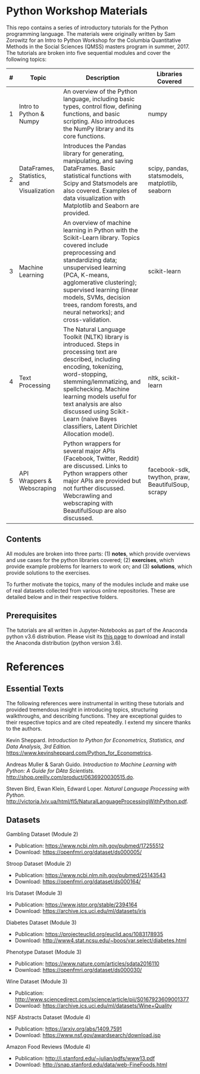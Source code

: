 # Python Workshop Materials
This repo contains a series of introductory tutorials for the Python programming language. The materials were originally written by Sam Zorowitz for an Intro to Python Workshop for the Columbia Quantitative Methods in the Social Sciences (QMSS) masters program in summer, 2017. The tutorials are broken into five sequential modules and cover the following topics:

| # | Topic                                     | Description                                                                                                                                                                                                                                                                                                                                     | Libraries Covered                                   |
|---|-------------------------------------------|-------------------------------------------------------------------------------------------------------------------------------------------------------------------------------------------------------------------------------------------------------------------------------------------------------------------------------------------------|----------------------------------------------------|
| 1 | Intro to Python & Numpy                   | An overview of the Python language, including basic types, control flow, defining functions, and basic scripting. Also introduces the NumPy library and its core functions.                                                                                                                                                                     | numpy                                              |
| 2 | DataFrames, Statistics, and Visualization | Introduces the Pandas library for generating, manipulating, and saving DataFrames. Basic statistical functions with Scipy and Statsmodels are also covered. Examples of data visualization with Matplotlib and Seaborn are provided.                                                                                                            | scipy, pandas, statsmodels, matplotlib, seaborn    |
| 3 | Machine Learning                          | An overview of machine learning in Python with the Scikit-Learn library. Topics covered include preprocessing and standardizing data; unsupervised learning (PCA, K-means, agglomerative clustering); supervised learning (linear models, SVMs, decision trees, random forests, and neural networks); and cross-validation.                     | scikit-learn                                       |
| 4 | Text Processing                           | The Natural Language Toolkit (NLTK) library is introduced. Steps in processing text are described, including encoding, tokenizing, word-stopping, stemming/lemmatizing, and spellchecking. Machine learning models useful for text analysis are also discussed using Scikit-Learn (naive Bayes classifiers, Latent Dirichlet Allocation model). | nltk, scikit-learn                                 |
| 5 | API Wrappers & Webscraping                | Python wrappers for several major APIs (Facebook, Twitter, Reddit) are discussed. Links to Python wrappers other major APIs are provided but not further discussed. Webcrawling and webscraping with BeautifulSoup are also discussed.                                                                                                          | facebook-sdk, twython, praw, BeautifulSoup, scrapy |

## Contents
All modules are broken into three parts: (1) **notes**, which provide overviews and use cases for the python libraries covered; (2) **exercises**, which provide example problems for learners to work on; and (3) **solutions**, which provide solutions to the exercises.

To further motivate the topics, many of the modules include and make use of real datasets collected from various online repositories. These are detailed below and in their respective folders. 

## Prerequisites
The tutorials are all written in Jupyter-Notebooks as part of the Anaconda python v3.6 distribution. Please visit its [this page](https://www.continuum.io/downloads) to download and install the Anaconda distribution (python version 3.6). 

# References
## Essential Texts
The following references were instrumental in writing these tutorials and provided tremendous insight in introducing topics, structuring walkthroughs, and describing functions. They are exceptional guides to their respective topics and are cited repeatedly. I extend my sincere thanks to the authors.

Kevin Sheppard. *Introduction to Python for Econometrics, Statistics, and Data Analysis, 3rd Edition.* https://www.kevinsheppard.com/Python_for_Econometrics.

Andreas Muller & Sarah Guido. *Introduction to Machine Learning with Python: A Guide for DAta Scientists.* http://shop.oreilly.com/product/0636920030515.do.

Steven Bird, Ewan Klein, Edward Loper. *Natural Language Processing with Python.* http://victoria.lviv.ua/html/fl5/NaturalLanguageProcessingWithPython.pdf. 

## Datasets
Gambling Dataset (Module 2)
* Publication: https://www.ncbi.nlm.nih.gov/pubmed/17255512
* Download: https://openfmri.org/dataset/ds000005/

Stroop Dataset (Module 2)
* Publication: https://www.ncbi.nlm.nih.gov/pubmed/25143543
* Download: https://openfmri.org/dataset/ds000164/

Iris Dataset (Module 3)
* Publication: https://www.jstor.org/stable/2394164
* Download: https://archive.ics.uci.edu/ml/datasets/iris

Diabetes Dataset (Module 3)
* Publication: https://projecteuclid.org/euclid.aos/1083178935
* Download: http://www4.stat.ncsu.edu/~boos/var.select/diabetes.html

Phenotype Dataset (Module 3)
* Publication: https://www.nature.com/articles/sdata2016110
* Download: https://openfmri.org/dataset/ds000030/

Wine Dataset (Module 3)
* Publication: http://www.sciencedirect.com/science/article/pii/S0167923609001377
* Download: https://archive.ics.uci.edu/ml/datasets/Wine+Quality

NSF Abstracts Dataset (Module 4)
* Publication: https://arxiv.org/abs/1409.7591
* Download: https://www.nsf.gov/awardsearch/download.jsp

Amazon Food Reviews (Module 4)
* Publication: http://i.stanford.edu/~julian/pdfs/www13.pdf
* Download: http://snap.stanford.edu/data/web-FineFoods.html
